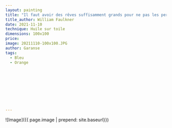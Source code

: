 ```yaml
---
layout: painting
title: "Il faut avoir des rêves suffisamment grands pour ne pas les perdre de vue pendant qu'on les poursuit."                       
title_author: William Faulkner                                        
date: 2021-11-10
technique: Huile sur toile 
dimensions: 100x100
price: 
image: 20211110-100x100.JPG
author: Garanse
tags:
  - Bleu
  - Orange
  
  
  
  
  
  
  
  
  
---
```

![Image]({{ page.image | prepend: site.baseurl}})

